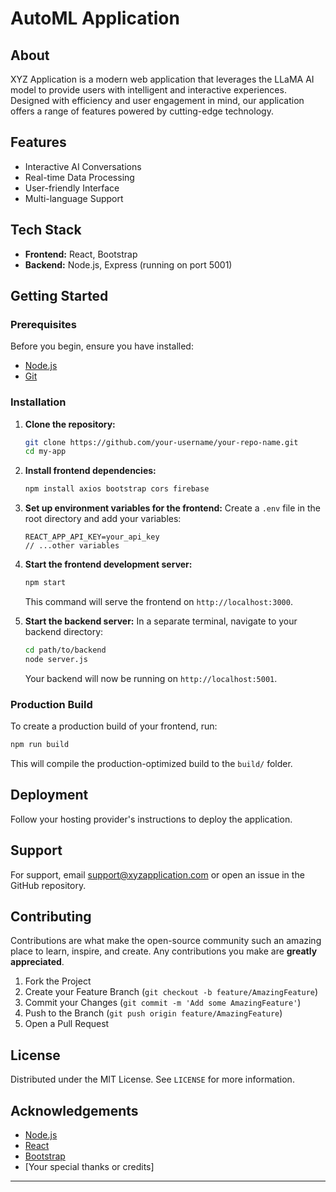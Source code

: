 # AutoML Application

## About
XYZ Application is a modern web application that leverages the LLaMA AI model to provide users with intelligent and interactive experiences. Designed with efficiency and user engagement in mind, our application offers a range of features powered by cutting-edge technology.

## Features
- Interactive AI Conversations
- Real-time Data Processing
- User-friendly Interface
- Multi-language Support

## Tech Stack
- **Frontend:** React, Bootstrap
- **Backend:** Node.js, Express (running on port 5001)

## Getting Started

### Prerequisites
Before you begin, ensure you have installed:
- [Node.js](https://nodejs.org/en/download/)
- [Git](https://git-scm.com/downloads)

### Installation

1. **Clone the repository:**
   ```sh
   git clone https://github.com/your-username/your-repo-name.git
   cd my-app
   ```

2. **Install frontend dependencies:**
   ```sh
   npm install axios bootstrap cors firebase
   ```

3. **Set up environment variables for the frontend:**
   Create a `.env` file in the root directory and add your variables:
   ```
   REACT_APP_API_KEY=your_api_key
   // ...other variables
   ```

4. **Start the frontend development server:**
   ```sh
   npm start
   ```
   This command will serve the frontend on `http://localhost:3000`.

5. **Start the backend server:**
   In a separate terminal, navigate to your backend directory:
   ```sh
   cd path/to/backend
   node server.js
   ```
   Your backend will now be running on `http://localhost:5001`.

### Production Build
To create a production build of your frontend, run:
```sh
npm run build
```
This will compile the production-optimized build to the `build/` folder.

## Deployment
Follow your hosting provider's instructions to deploy the application.

## Support
For support, email support@xyzapplication.com or open an issue in the GitHub repository.

## Contributing
Contributions are what make the open-source community such an amazing place to learn, inspire, and create. Any contributions you make are **greatly appreciated**.

1. Fork the Project
2. Create your Feature Branch (`git checkout -b feature/AmazingFeature`)
3. Commit your Changes (`git commit -m 'Add some AmazingFeature'`)
4. Push to the Branch (`git push origin feature/AmazingFeature`)
5. Open a Pull Request

## License
Distributed under the MIT License. See `LICENSE` for more information.

## Acknowledgements
- [Node.js](https://nodejs.org/)
- [React](https://reactjs.org/)
- [Bootstrap](https://getbootstrap.com/)
- [Your special thanks or credits]

---

